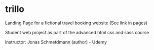 # trillo

Landing Page for a fictional travel booking website (See link in pages)

Student web project as part of the advanced html css and sass course

Instructor: Jonas Schmetdmann (author) - Udemy
